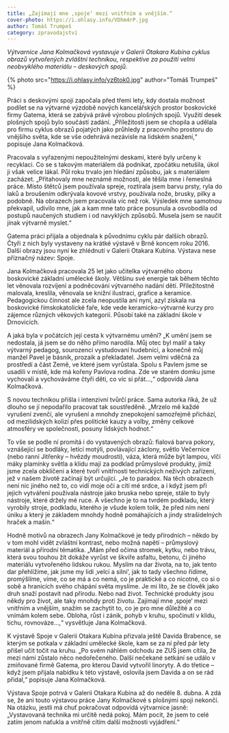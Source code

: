 ```yaml
---
title: „Zajímají mne ‚spoje‘ mezi vnitřním a vnějším.“
cover-photo: https://i.ohlasy.info/VDhm4rP.jpg
author: Tomáš Trumpeš
category: zpravodajství
---
```


*Výtvarnice Jana Kolmačková vystavuje v Galerii Otakara Kubína cyklus obrazů vytvořených zvláštní technikou, respektive za použití velmi neobvyklého materiálu – deskových spojů.*

{% photo src="https://i.ohlasy.info/yz6tok0.jpg" author="Tomáš Trumpeš" %}

Práci s deskovými spoji započala před třemi lety, kdy dostala možnost podílet se na výtvarné výzdobě nových kancelářských prostor boskovické firmy Gatema, která se zabývá právě výrobou plošných spojů. Využití desek plošných spojů bylo součástí zadání. „Příležitosti jsem se chopila a udělala pro firmu cyklus obrazů pojatých jako průhledy z pracovního prostoru do vnějšího světa, kde se vše odehrává nezávisle na lidském snažení,“ popisuje Jana Kolmačková.

Pracovala s vyřazenými nepoužitelnými deskami, které byly určeny k recyklaci. Co se s takovým materiálem dá podnikat, zpočátku netušila, úkol ji však velice lákal. Půl roku trvalo jen hledání způsobu, jak s materiálem zacházet. „Přitahovaly mne neznámé možnosti, ale těšila mne i řemeslná práce. Místo štětců jsem používala spreje, roztírala jsem barvu prsty, ryla do laků a broušením odkrývala kovové vrstvy, používala nože, brusky, pilky a podobně. Na obrazech jsem pracovala víc než rok. Výsledek mne samotnou překvapil, udivilo mne, jak a kam mne tato práce posunula a osvobodila od postupů naučených studiem i od navyklých způsobů. Musela jsem se naučit jinak výtvarně myslet.“

Gatema práci přijala a objednala k původnímu cyklu pár dalších obrazů. Čtyři z nich byly vystaveny na krátké výstavě v Brně koncem roku 2016. Další obrazy jsou nyní ke zhlédnutí v Galerii Otakara Kubína. Výstava nese příznačný název: Spoje.

Jana Kolmačková pracovala 25 let jako učitelka výtvarného oboru boskovické základní umělecké školy. Většinu své energie tak během těchto let věnovala rozvíjení a podněcování výtvarného nadání dětí. Příležitostně malovala, kreslila, věnovala se knižní ilustraci, grafice a keramice. Pedagogickou činnost ale zcela neopustila ani nyní, azyl získala na boskovické římskokatolické faře, kde vede keramicko-výtvarné kurzy pro zájemce různých věkových kategorií. Působí také na základní škole v Drnovicích.

A jaká byla v počátcích její cesta k výtvarnému umění? „K umění jsem se nedostala, já jsem se do něho přímo narodila. Můj otec byl malíř a taky výtvarný pedagog, sourozenci vystudovaní hudebníci, a konečně můj manžel Pavel je básník, prozaik a překladatel. Jsem velmi vděčná za prostředí a část Země, ve které jsem vyrůstala. Spolu s Pavlem jsme se usadili v místě, kde má kořeny Pavlova rodina. Zde ve starém domku jsme vychovali a vychováváme čtyři děti, co víc si přát…,“ odpovídá Jana Kolmačková.

S novou technikou přišla i intenzivní tvůrčí práce. Sama autorka říká, že už dlouho se jí nepodařilo pracovat tak soustředěně. „Mrzelo mě každé vyrušení zvenčí, ale vyrušení a mnohdy znepokojení samozřejmě přichází, od mezilidských kolizí přes politické kauzy a volby, změny celkové atmosféry ve společnosti, posuny lidských hodnot.“ 

To vše se podle ní promítá i do vystavených obrazů: fialová barva pokory, vznášející se bodláky, letící motýli, povlávající záclony, světlo Večernice (nebo ranní Jitřenky – hvězdy moudrosti), váza, která může být lampou, vlčí máky plamínky světla a klidu mají za podklad průmyslové produkty, jimiž jsme zcela obklíčeni a které tvoří vnitřnosti technických neživých zařízení, jež v našem životě začínají být určující. „Je to paradox. Na těch obrazech není nic jiného než to, co vidí moje oči a cítí mé srdce, a i když jsem při jejich vytváření používala nástroje jako bruska nebo spreje, stále to byly nástroje, které držely mé ruce. A všechno je to na tvrdém podkladu, který vyrobily stroje, podkladu, kterého je všude kolem tolik, že před ním není úniku a který je základem mnohdy hodně pomáhajících a jindy strašidelných hraček a mašin.“

Hodně motivů na obrazech Jany Kolmačkové je tedy přírodních – někdo by v tom mohl vidět zvláštní kontrast, nebo možná napětí – průmyslový materiál a přírodní tématika. „Mám před očima stromek, kytku, nebo trávu, která svou touhou žít dokáže vyrůst ve škvíře asfaltu, betonu, či jiného materiálu vytvořeného lidskou rukou. Myslím na dar života, na to, jak tento dar přehlížíme, jak jsme my lidi ‚velcí a silní‘, jak to tady všechno řídíme, promýšlíme, víme, co se má a co nemá, co je praktické a co nicotné, co si o sobě a hranicích svého chápání světa myslíme. Je mi líto, že se člověk jako druh snaží postavit nad přírodu. Nebo nad život. Technické produkty jsou někdy pro život, ale taky mnohdy proti životu. Zajímají mne ‚spoje‘ mezi vnitřním a vnějším, snažím se zachytit to, co je pro mne důležité a co vnímám kolem sebe. Obloha, růst i zánik, pohyb v kruhu, spočinutí v klidu, tichu, rovnováze…,“ vysvětluje Jana Kolmačková.

K výstavě Spoje v Galerii Otakara Kubína přizvala ještě Davida Brabence, se kterým se potkala v základní umělecké škole, kam se za ní před pár lety přišel učit točit na kruhu. „Po svém náhlém odchodu ze ZUŠ jsem cítila, že mezi námi zůstalo něco nedořečeného. Další nečekané setkání se událo v zmiňované firmě Gatema, pro kterou David vytvořil linoryty. A do třetice – když jsem přijala nabídku k této výstavě, oslovila jsem Davida a on se rád přidal,“ popisuje Jana Kolmačková.

Výstava Spoje potrvá v Galerii Otakara Kubína až do neděle 8. dubna. A zdá se, že ani touto výstavou práce Jany Kolmačkové s plošnými spoji nekončí. Na otázku, jestli má chuť pokračovat odpovídá výtvarnice jasně: „Vystavovaná technika mi určitě nedá pokoj. Mám pocit, že jsem to celé zatím jenom naťukla a vnitřně cítím další možnosti vyjádření.“
